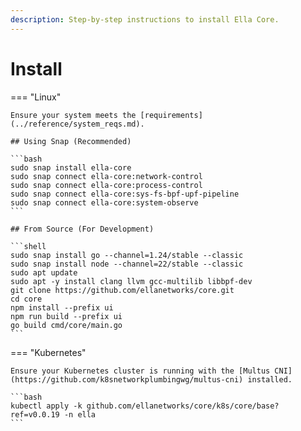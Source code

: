 ```yaml
---
description: Step-by-step instructions to install Ella Core.
---
```


# Install


=== "Linux"

    Ensure your system meets the [requirements](../reference/system_reqs.md).

    ## Using Snap (Recommended)

    ```bash
    sudo snap install ella-core
    sudo snap connect ella-core:network-control
    sudo snap connect ella-core:process-control
    sudo snap connect ella-core:sys-fs-bpf-upf-pipeline
    sudo snap connect ella-core:system-observe
    ```

    ## From Source (For Development)

    ```shell
    sudo snap install go --channel=1.24/stable --classic
    sudo snap install node --channel=22/stable --classic
    sudo apt update
    sudo apt -y install clang llvm gcc-multilib libbpf-dev
    git clone https://github.com/ellanetworks/core.git
    cd core
    npm install --prefix ui
    npm run build --prefix ui
    go build cmd/core/main.go
    ```

=== "Kubernetes"

    Ensure your Kubernetes cluster is running with the [Multus CNI](https://github.com/k8snetworkplumbingwg/multus-cni) installed.

    ```bash
    kubectl apply -k github.com/ellanetworks/core/k8s/core/base?ref=v0.0.19 -n ella
    ```
